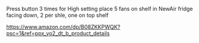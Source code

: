 Press button 3 times for High setting
place 5 fans on shelf in NewAir fridge facing down, 2 per shle, one on top shelf


https://www.amazon.com/dp/B08ZKKPWQK?psc=1&ref=ppx_yo2_dt_b_product_details
